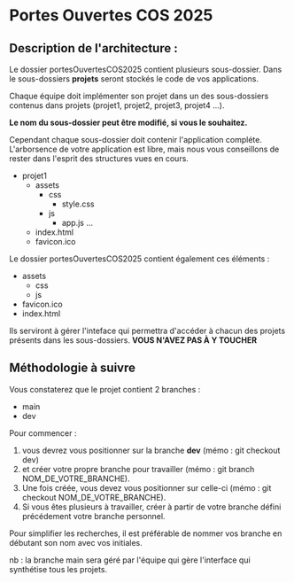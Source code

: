 # Portes Ouvertes COS 2025

## Description de l'architecture :

Le dossier portesOuvertesCOS2025 contient plusieurs sous-dossier.
Dans le sous-dossiers **projets** seront stockés le code de vos applications.

Chaque équipe doit implémenter son projet dans un des sous-dossiers contenus dans projets (projet1, projet2, projet3, projet4 ...).

**Le nom du sous-dossier peut être modifié, si vous le souhaitez.**

Cependant chaque sous-dossier doit contenir l'application compléte. 
L'arborsence de votre application est libre, mais nous vous conseillons de rester dans l'esprit des structures vues en cours.

- projet1
    - assets
        - css
            - style.css
        - js
            - app.js
            ...
    - index.html
    - favicon.ico

Le dossier portesOuvertesCOS2025 contient également ces éléments :

- assets
    - css
    - js
- favicon.ico
- index.html


Ils serviront à gérer l'inteface qui permettra d'accéder à chacun des projets présents dans les sous-dossiers.
**VOUS N'AVEZ PAS À Y TOUCHER**

## Méthodologie à suivre
Vous constaterez que le projet contient 2 branches :
- main
- dev


Pour commencer :
1. vous devrez vous positionner sur la branche **dev** (mémo : git checkout dev)
2. et créer votre propre branche pour travailler (mémo : git branch NOM_DE_VOTRE_BRANCHE). 
3. Une fois créée, vous devez vous positionner sur celle-ci (mémo : git checkout NOM_DE_VOTRE_BRANCHE).
4. Si vous êtes plusieurs à travailler, créer à partir de votre branche défini précédement votre branche personnel.

Pour simplifier les recherches, il est préférable de nommer vos branche en débutant son nom avec vos initiales.

nb : la branche main sera géré par l'équipe qui gère l'interface qui synthétise tous les projets.

